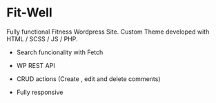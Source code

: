 # Fit-Well

Fully functional Fitness Wordpress Site. Custom Theme developed with HTML / SCSS / JS / PHP.

- Search funcionality with Fetch 

- WP REST API 

- CRUD actions (Create , edit and delete comments)

- Fully responsive
